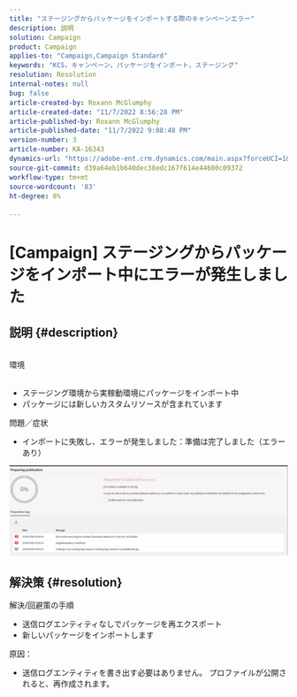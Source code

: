 ```yaml
---
title: "ステージングからパッケージをインポートする際のキャンペーンエラー"
description: 説明
solution: Campaign
product: Campaign
applies-to: "Campaign,Campaign Standard"
keywords: "KCS，キャンペーン，パッケージをインポート，ステージング"
resolution: Resolution
internal-notes: null
bug: false
article-created-by: Roxann McGlumphy
article-created-date: "11/7/2022 8:56:28 PM"
article-published-by: Roxann McGlumphy
article-published-date: "11/7/2022 9:08:48 PM"
version-number: 3
article-number: KA-16343
dynamics-url: "https://adobe-ent.crm.dynamics.com/main.aspx?forceUCI=1&pagetype=entityrecord&etn=knowledgearticle&id=8c0ff8a1-de5e-ed11-9561-6045bd006704"
source-git-commit: d39a64eb1b640dec38edc167f614e44600c09372
workflow-type: tm+mt
source-wordcount: '83'
ht-degree: 8%

---
```


# [Campaign] ステージングからパッケージをインポート中にエラーが発生しました

## 説明 {#description}

<br>環境<br><br>
- ステージング環境から実稼動環境にパッケージをインポート中
- パッケージには新しいカスタムリソースが含まれています

問題／症状
- インポートに失敗し、エラーが発生しました：準備は完了しました（エラーあり）


![](assets/___333e555a-e05e-ed11-9561-6045bd006704___.jpeg)




## 解決策 {#resolution}

解決/回避策の手順
- 送信ログエンティティなしでパッケージを再エクスポート
- 新しいパッケージをインポートします

原因：
- 送信ログエンティティを書き出す必要はありません。 プロファイルが公開されると、再作成されます。



